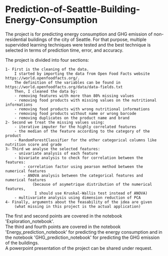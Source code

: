 # Prediction-of-Seattle-Building-Energy-Consumption
The project is for predicting energy consumption and GHG emission of non-residential buildings of the city of Seattle. For that purpose, multiple supervided learning techniques were tested and the best technique is selected in terms of prediction time, error, and accuracy.

The project is divided into four sections:
~~~
1- First is the cleaning of the data.
    I started by importing the data from Open Food Facts website https://world.openfoodfacts.org/.
    The definition of the variables can be found in https://world.openfoodfacts.org/data/data-fields.txt
    Then, I cleaned the data by:
    - removing features with more than 80% missing values
    - removing food products with missing values on the nutritional informations
    - removing food products with wrong nutritional informations
    - removing food products without name or wrong barcode
    - removing duplicates on the product name and brand
2- Second we treat the missing values using:
    - iterative imputer for the highly correlated features
    - the median of the feature according to the category of the product
    - RandomForestClassifier for the other categorical columns like nutrition score and grade
3- Third we analyse the selected features:
    - univariate analysis of each feature
    - bivariate analysis to check for correlation between the features:
        - correlation factor using pearson method between the numerical features
        - ANOVA analysis between the categorical features and numerical features
            (because of asymetrique distribution of the numerical features,
             I should use Kruskal-Wallis test instead of ANOVA)
    - multivariate analysis using dimension reduction of PCA
4- Finally, arguments about the feasability of the idea are given
    (what missing in this project is the actual application)
~~~

The first and second points are covered in the notebook 'Exploration_notebook'.\
The third and fourth points are covered in the notebook 'Energy_prediction_notebook' for predicting the energy consumption and in the notebook 'GHG_prediction_notebook' for predicting the GHG emission of the buildings.\
A powerpoint presentation of the project can be shared under request.
